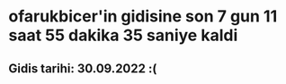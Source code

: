 # ofarukbicer'in gidisine son 7 gun 11 saat 55 dakika 35 saniye kaldi

## Gidis tarihi: 30.09.2022 :(